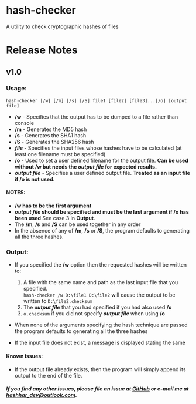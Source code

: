 # hash-checker
A utility to check cryptographic hashes of files

# **Release Notes**

## v1.0

### Usage:
`hash-checker [/w] [/m] [/s] [/S] file1 [file2] [file3]...[/o] [output file]`

- **/w** - Specifies that the output has to be dumped to a file rather than console
- **/m** - Generates the MD5 hash
- **/s** - Generates the SHA1 hash
- **/S** - Generates the SHA256 hash
- ***file*** - Specifies the input files whose hashes have to be calculated (at least one filename must be specified)
- **/o** - Used to set a user defined filename for the output file. **Can be used without /w but needs the *output file* for expected results.**
- ***output file*** - Specifies a user defined output file. **Treated as an input file if /o is not used.**

#### NOTES:

- ****/w** has to be the first argument**
- *****output file*** should be specified and must be the last argument if /o has been used** See case 3 in **Output**.
- The **/m**, **/s** and **/S** can be used together in any order
- In the absence of any of **/m**, **/s** or **/S**, the program defaults to generating all the three hashes.

### Output:
- If you specified the **/w** option then the requested hashes will be written to:
  1. A file with the same name and path as the last input file that you specified.  
    `hash-checker /w D:\file1 D:\file2` will cause the output to be written to `D:\file2.checksum`
  2. The ***output file*** that you had specified if you had also used **/o**
  3. `o.checksum` if you did not specify ***output file*** when using **/o**

- When none of the arguments specifying the hash technique are passed the program defaults to generating all the three hashes
- If the input file does not exist, a message is displayed stating the same

#### Known issues:
* If the output file already exists, then the program will simply append its output to the end of the file.

##### If you find any other issues, please file an issue at [GitHub](https://github.com/hashhar/hash-checker/issues/new) or e-mail me at [hashhar_dev@outlook.com](mailto:hashhar_dev@outlook.com).
